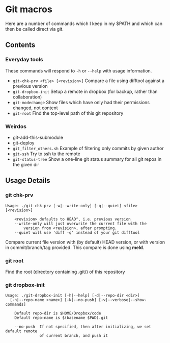 Git macros
==========

Here are a number of commands which I keep in my $PATH and which can then be called direct via git.


## Contents ##

### Everyday tools ###
These commands will respond to `-h` or `--help` with usage information.

 -  `git-chk-prv <file> [<revision>]`
    Compare a file using difftool against a previous version
 -	`git-dropbox-init`
    Setup a remote in dropbox (for backup, rather than collaboration)
 -	`git-modechange`
    Show files which have only had their permissions changed, not content
 -	`git-root`
    Find the top-level path of this git repository

### Weirdos ###
 -  git-add-this-submodule
 -  git-deploy
 -  `git_filter_others.sh`
	Example of filtering only commits by given author
 -	`git-ssh`
    Try to ssh to the remote
 -	`git-status-tree`
    Show a one-line git status summary for all git repos in the given dir


## Usage Details ##

### git chk-prv
```
Usage: ./git-chk-prv [-w|--write-only] [-q|--quiet] <file> [<revision>] 

	<revision> defaults to HEAD^, i.e. previous version
	--write-only will just overwrite the current file with the
		version from <revision>, after prompting.
	--quiet will use 'diff -q' instead of your git difftool
```

Compare current file version with (by default) HEAD version, or with version in
commit/branch/tag provided.  This compare is done using **meld**.

###  git root

Find the root (directory containing .git/) of this repository

### git dropbox-init
```
Usage: ./git-dropbox-init [-h|--help] [-d|--repo-dir <dir>] 
  [-n|--repo-name <name>] [-N|--no-push] [-v|--verbose|--show-commands]

	Default repo-dir is $HOME/Dropbox/code
	Default repo-name is $(basename $PWD).git

	--no-push  If not specified, then after initializing, we set default remote
               of current branch, and push it
```
